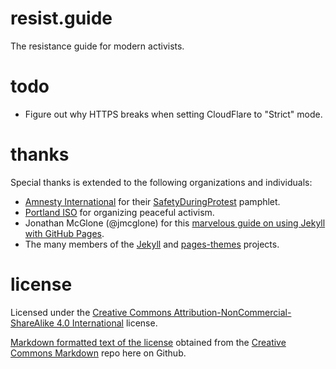 # resist.guide
The resistance guide for modern activists.

# todo
* Figure out why HTTPS breaks when setting CloudFlare to "Strict" mode.

# thanks
Special thanks is extended to the following organizations and individuals:
* [Amnesty International](https://www.amnesty.org/) for their [SafetyDuringProtest](https://www.amnestyusa.org/pdfs/SafeyDuringProtest_F.pdf) pamphlet.  
* [Portland ISO](https://www.portlandsocialists.org/) for organizing peaceful activism.
* Jonathan McGlone (@jmcglone) for this [marvelous guide on using Jekyll with GitHub Pages](http://jmcglone.com/guides/github-pages/).
* The many members of the [Jekyll](https://github.com/jekyll/jekyll) and [pages-themes](https://github.com/pages-themes) projects.

# license
Licensed under the [Creative Commons Attribution-NonCommercial-ShareAlike 4.0 International](https://creativecommons.org/licenses/by-nc-sa/4.0/) license.

[Markdown formatted text of the license](https://github.com/idleberg/Creative-Commons-Markdown/blob/aa8f8a69984eb15ec7657cc8c2db995df1b49309/4.0/by-nc-sa.markdown) obtained from the [Creative Commons Markdown](https://github.com/idleberg/Creative-Commons-Markdown) repo here on Github.
